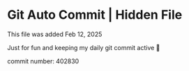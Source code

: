 # Git Auto Commit | Hidden File

This file was added Feb 12, 2025

Just for fun and keeping my daily git commit active 🤪

commit number: 402830
